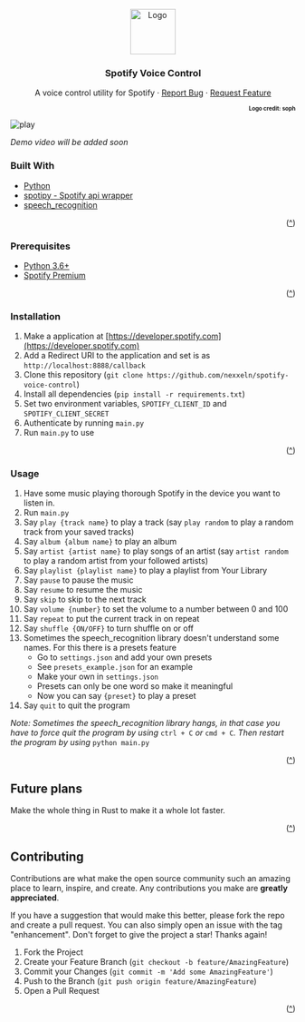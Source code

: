 ﻿<div id="top"></div>

<!-- PROJECT LOGO -->
<br />
<div align="center">
  <a href="https://github.com/nexxel/spotify-voice-control">
    <img src="https://i.imgur.com/MFthi3e.png" alt="Logo" width="80" height="80">
  </a>

<h3 align="center">Spotify Voice Control</h3>

  <p align="center">
    A voice control utility for Spotify
    · 
    <a href="https://github.com/nexxeln/spotify-voice-control/issues">Report Bug</a>
    ·
    <a href="https://github.com/nexxeln/spotify-voice-control/issues">Request Feature</a>
  </p>
</div>

<p align="right" ><sup><sub><b>Logo credit: soph</b></sub></sup></p>

![play](https://github.com/nexxeln/spotify-voice-control/blob/main/screenshots/play_dnd.gif)

_Demo video will be added soon_

### Built With

- [Python](https://python.org/)
- [spotipy - Spotify api wrapper](https://github.com/plamere/spotipy)
- [speech_recognition](https://github.com/Uberi/speech_recognition)

<p align="right">(<a href="#top">^</a>)</p>

### Prerequisites

- [Python 3.6+](https://www.python.org/downloads/)
- [Spotify Premium](https://www.spotify.com/premium/)

<p align="right">(<a href="#top">^</a>)</p>

### Installation

1. Make a application at [https://developer.spotify.com](https://developer.spotify.com)
2. Add a Redirect URI to the application and set is as `http://localhost:8888/callback`
3. Clone this repository (`git clone https://github.com/nexxeln/spotify-voice-control`)
4. Install all dependencies (`pip install -r requirements.txt`)
5. Set two environment variables, `SPOTIFY_CLIENT_ID` and `SPOTIFY_CLIENT_SECRET`
6. Authenticate by running `main.py`
7. Run `main.py` to use

<p align="right">(<a href="#top">^</a>)</p>

### Usage

1. Have some music playing thorough Spotify in the device you want to listen in.
2. Run `main.py`
3. Say `play {track name}` to play a track (say `play random` to play a random track from your saved tracks)
4. Say `album {album name}` to play an album
5. Say `artist {artist name}` to play songs of an artist (say `artist random` to play a random artist from your followed artists)
6. Say `playlist {playlist name}` to play a playlist from Your Library
7. Say `pause` to pause the music
8. Say `resume` to resume the music
9. Say `skip` to skip to the next track
10. Say `volume {number}` to set the volume to a number between 0 and 100
11. Say `repeat` to put the current track in on repeat
12. Say `shuffle {ON/OFF}` to turn shuffle on or off
13. Sometimes the speech_recognition library doesn't understand some names. For this there is a presets feature
    - Go to `settings.json` and add your own presets
    - See `presets_example.json` for an example
    - Make your own in `settings.json`
    - Presets can only be one word so make it meaningful
    - Now you can say `{preset}` to play a preset
14. Say `quit` to quit the program

_Note: Sometimes the speech_recognition library hangs, in that case you have to force quit the program by using_ `ctrl + C` _or_ `cmd + C`_._ _Then restart the program by using_ `python main.py`

<p align="right">(<a href="#top">^</a>)</p>

## Future plans

Make the whole thing in Rust to make it a whole lot faster.

<p align="right">(<a href="#top">^</a>)</p>

<!-- CONTRIBUTING -->

## Contributing

Contributions are what make the open source community such an amazing place to learn, inspire, and create. Any contributions you make are **greatly appreciated**.

If you have a suggestion that would make this better, please fork the repo and create a pull request. You can also simply open an issue with the tag "enhancement".
Don't forget to give the project a star! Thanks again!

1. Fork the Project
2. Create your Feature Branch (`git checkout -b feature/AmazingFeature`)
3. Commit your Changes (`git commit -m 'Add some AmazingFeature'`)
4. Push to the Branch (`git push origin feature/AmazingFeature`)
5. Open a Pull Request

<p align="right">(<a href="#top">^</a>)</p>
